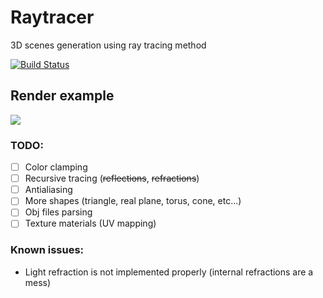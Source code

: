 # Raytracer
3D scenes generation using ray tracing method

[![Build Status](https://travis-ci.org/radx64/raytracer.svg)](https://travis-ci.org/radx64/raytracer)


## Render example ##
![](https://raw.githubusercontent.com/radx64/raytracer/master/render.png)


### TODO:
* [ ] Color clamping
* [ ] Recursive tracing (~~reflections~~, ~~refractions~~)
* [ ] Antialiasing 
* [ ] More shapes (triangle, real plane, torus, cone, etc...)
* [ ] Obj files parsing
* [ ] Texture materials (UV mapping)

### Known issues:
* Light refraction is not implemented properly (internal refractions are a mess)